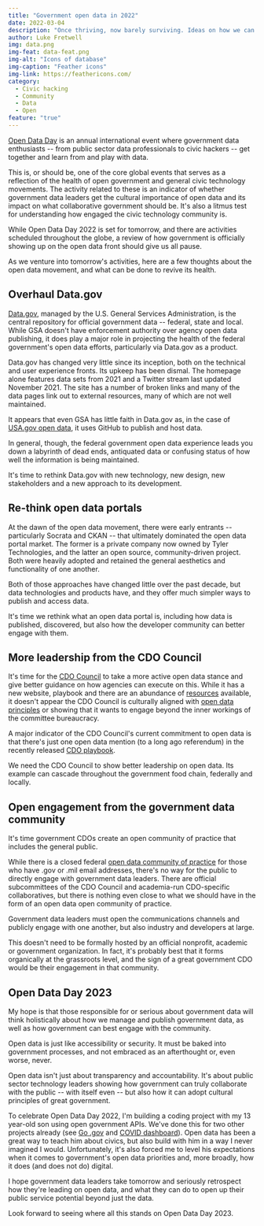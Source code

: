 ```yaml
---
title: "Government open data in 2022"
date: 2022-03-04
description: "Once thriving, now barely surviving. Ideas on how we can breathe more life into it."
author: Luke Fretwell
img: data.png
img-feat: data-feat.png
img-alt: "Icons of database"
img-caption: "Feather icons"
img-link: https://feathericons.com/
category:
  - Civic hacking
  - Community
  - Data
  - Open
feature: "true"
---
```


[Open Data Day](https://opendataday.org) is an annual international event where government data enthusiasts -- from public sector data professionals to civic hackers -- get together and learn from and play with data.

This is, or should be, one of the core global events that serves as a reflection of the health of open government and general civic technology movements. The activity related to these is an indicator of whether government data leaders get the cultural importance of open data and its impact on what collaborative government should be. It's also a litmus test for understanding how engaged the civic technology community is.

While Open Data Day 2022 is set for tomorrow, and there are activities scheduled throughout the globe, a review of how government is officially showing up on the open data front should give us all pause.

As we venture into tomorrow's activities, here are a few thoughts about the open data movement, and what can be done to revive its health.

## Overhaul Data.gov

[Data.gov](https://data.gov), managed by the U.S. General Services Administration, is the central repository for official government data -- federal, state and local. While GSA doesn't have enforcement authority over agency open data publishing, it does play a major role in projecting the health of the federal government's open data efforts, particularly via Data.gov as a product.

Data.gov has changed very little since its inception, both on the technical and user experience fronts. Its upkeep has been dismal. The homepage alone features data sets from 2021 and a Twitter stream last updated November 2021. The site has a number of broken links and many of the data pages link out to external resources, many of which are not well maintained.

It appears that even GSA has little faith in Data.gov as, in the case of [USA.gov open data](https://www.usa.gov/developer), it uses GitHub to publish and host data.

In general, though, the federal government open data experience leads you down a labyrinth of dead ends, antiquated data or confusing status of how well the information is being maintained.

It's time to rethink Data.gov with new technology, new design, new stakeholders and a new approach to its development.

## Re-think open data portals

At the dawn of the open data movement, there were early entrants -- particularly Socrata and CKAN -- that ultimately dominated the open data portal market. The former is a private company now owned by Tyler Technologies, and the latter an open source, community-driven project. Both were heavily adopted and retained the general aesthetics and functionality of one another.

Both of those approaches have changed little over the past decade, but data technologies and products have, and they offer much simpler ways to publish and access data.

It's time we rethink what an open data portal is, including how data is published, discovered, but also how the developer community can better engage with them.

## More leadership from the CDO Council

It's time for the [CDO Council](https://www.cdo.gov/) to take a more active open data stance and give better guidance on how agencies can execute on this. While it has a new website, playbook and there are an abundance of [resources](https://resources.data.gov/) available, it doesn't appear the CDO Council is culturally aligned with [open data principles](https://opengovdata.org/) or showing that it wants to engage beyond the inner workings of the committee bureaucracy.

A major indicator of the CDO Council's current commitment to open data is that there's just one open data mention (to a long ago referendum) in the recently released [CDO playbook](https://govfresh.com/thoughts/cdo-playbook-website).

We need the CDO Council to show better leadership on open data. Its example can cascade throughout the government food chain, federally and locally.

## Open engagement from the government data community

It's time government CDOs create an open community of practice that includes the general public.

While there is a closed federal [open data community of practice](https://digital.gov/communities/open-data/) for those who have .gov or .mil email addresses, there's no way for the public to directly engage with government data leaders. There are official subcommittees of the CDO Council and academia-run CDO-specific collaboratives, but there is nothing even close to what we should have in the form of an open data open community of practice.

Government data leaders must open the communications channels and publicly engage with one another, but also industry and developers at large.

This doesn't need to be formally hosted by an official nonprofit, academic or government organization. In fact, it's probably best that it forms organically at the grassroots level, and the sign of a great government CDO would be their engagement in that community.

## Open Data Day 2023

My hope is that those responsible for or serious about government data will think holistically about how we manage and publish government data, as well as how government can best engage with the community.

Open data is just like accessibility or security. It must be baked into government processes, and not embraced as an afterthought or, even worse, never.

Open data isn't just about transparency and accountability. It's about public sector technology leaders showing how government can truly collaborate with the public -- with itself even -- but also how it can adopt cultural principles of great government.

To celebrate Open Data Day 2022, I'm building a coding project with my 13 year-old son using open government APIs. We've done this for two other projects already (see [Go .gov](https://govfresh.com/labs/dotgov) and [COVID dashboard](https://govfresh.com/labs/covid-dashboard)). Open data has been a great way to teach him about civics, but also build with him in a way I never imagined I would. Unfortunately, it's also forced me to level his expectations when it comes to government's open data priorities and, more broadly, how it does (and does not do) digital. 

I hope government data leaders take tomorrow and seriously retrospect how they're leading on open data, and what they can do to open up their public service potential beyond just the data.

Look forward to seeing where all this stands on Open Data Day 2023.